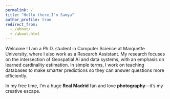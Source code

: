 ```yaml
---
permalink: /
title: "Hello there,I'm Samya"
author_profile: true
redirect_from: 
  - /about/
  - /about.html
---
```



Welcome ! I am a Ph.D. student in Computer Science at Marquette University, where I also work as a Research Assistant. My research focuses on the intersection of Geospatial AI and data systems, with an emphasis on learned cardinality estimation. In simple terms, I work on teaching databases to make smarter predictions so they can answer questions more efficiently.

In my free time, I’m a huge <b>Real Madrid</b> fan and love <b>photography</b>—it’s my creative escape.


